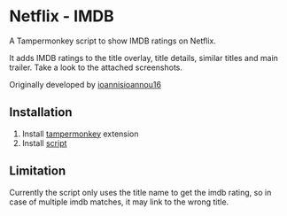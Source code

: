 # Netflix - IMDB
A Tampermonkey script to show IMDB ratings on Netflix. 

It adds IMDB ratings to the title overlay, title details, similar titles and main trailer. Take a look to the attached screenshots. 

Originally developed by [ioannisioannou16](github.com/ioannisioannou16)

## Installation 
1) Install [tampermonkey](https://tampermonkey.net) extension
2) Install [script](https://github.com/kraki5525/netflix-imdb/raw/master/netflix-imdb.user.js) 
## Limitation
Currently the script only uses the title name to get the imdb rating, so in case of multiple imdb matches, it may link to the wrong title. 
